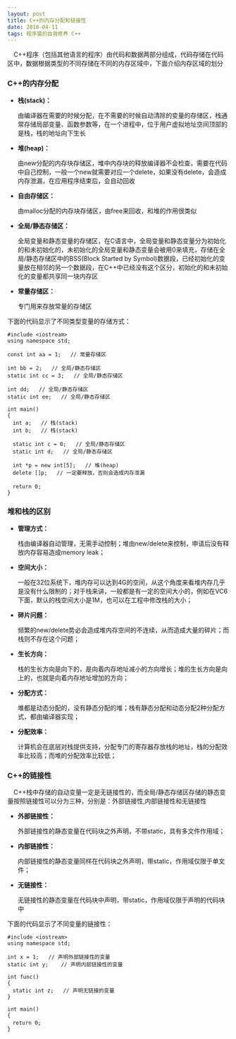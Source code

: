 ```yaml
---
layout: post
title: C++的内存分配和链接性
date: 2018-04-11
tags: 程序猿的自我修养 C++
---
```


　C++程序（包括其他语言的程序）由代码和数据两部分组成，代码存储在代码区中，数据根据类型的不同存储在不同的内存区域中，下面介绍内存区域的划分

### C++的内存分配

- **栈(stack)：**

	由编译器在需要的时候分配，在不需要的时候自动清除的变量的存储区，栈通常存储局部变量、函数参数等，在一个进程中，位于用户虚拟地址空间顶部的是栈，栈的地址向下生长

- **堆(heap)：**

	由new分配的内存块存储区，堆中内存块的释放编译器不会检查，需要在代码中自己控制，一般一个new就需要对应一个delete，如果没有delete，会造成内存泄漏，在应用程序结束后，会自动回收

- **自由存储区：**

	由malloc分配的内存块存储区，由free来回收，和堆的作用很类似

- **全局/静态存储区：**

	全局变量和静态变量的存储区，在C语言中，全局变量和静态变量分为初始化的和未初始化的，未初始化的全局变量和静态变量会被用0来填充，存储在全局/静态存储区中的BSS(Block Started by Symbol)数据段，已经初始化的变量放在相邻的另一个数据段，在C++中已经没有这个区分，初始化的和未初始化的变量都共享同一块内存区

- **常量存储区：**

	专门用来存放常量的存储区

下面的代码显示了不同类型变量的存储方式：

```
#include <iostream>
using namespace std;

const int aa = 1;   // 常量存储区

int bb = 2;   // 全局/静态存储区
static int cc = 3;   // 全局/静态存储区

int dd;   // 全局/静态存储区
static int ee;   // 全局/静态存储区

int main()
{
　int a;   // 栈(stack)
　int b;   // 栈(stack)

　static int c = 0;   // 全局/静态存储区
　static int d;   // 全局/静态存储区

　int *p = new int[5];   // 堆(heap)
　delete []p;   // 一定要释放，否则会造成内存泄漏
    
　return 0;
}
```

### 堆和栈的区别

- **管理方式：**

	栈由编译器自动管理，无需手动控制；堆由new/delete来控制，申请后没有释放内存容易造成memory leak；

- **空间大小：**

	一般在32位系统下，堆内存可以达到4G的空间，从这个角度来看堆内存几乎是没有什么限制的；对于栈来讲，一般都是有一定的空间大小的，例如在VC6下面，默认的栈空间大小是1M，也可以在工程中修改栈的大小；

- **碎片问题：**

	频繁的new/delete势必会造成堆内存空间的不连续，从而造成大量的碎片；而栈则不存在这个问题；

- **生长方向：**

	栈的生长方向是向下的，是向着内存地址减小的方向增长；堆的生长方向是向上的，也就是向着内存地址增加的方向；

- **分配方式：**

	堆都是动态分配的，没有静态分配的堆；栈有静态分配和动态分配2种分配方式，都由编译器实现；

- **分配效率：**

	计算机会在底层对栈提供支持，分配专门的寄存器存放栈的地址，栈的分配效率比较高；而堆的分配效率比较低；

### C++的链接性

　C++栈中存储的自动变量一定是无链接性的，而全局/静态存储区存储的静态变量按照链接性可以分为三种，分别是：外部链接性,内部链接性和无链接性

- **外部链接性：**

	外部链接性的静态变量在代码块之外声明，不带static，具有多文件作用域；

- **内部链接性：**

	内部链接性的静态变量同样在代码块之外声明，带static，作用域仅限于单文件；

- **无链接性：**

	无链接性的静态变量在代码块中声明，带static，作用域仅限于声明的代码块中

下面的代码显示了不同变量的链接性：

```
#include <iostream>
using namespace std;

int x = 1;   // 声明外部链接性的变量
static int y;    // 声明内部链接性的变量

int func()
{
　static int z;   // 声明无链接的变量
}

int main()
{
　return 0;
}
```

